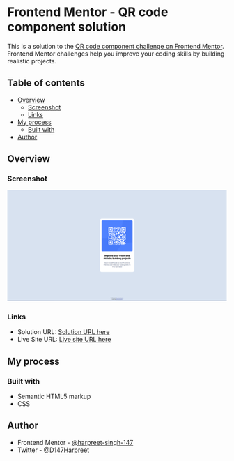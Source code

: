 # Frontend Mentor - QR code component solution

This is a solution to the [QR code component challenge on Frontend Mentor](https://www.frontendmentor.io/challenges/qr-code-component-iux_sIO_H). Frontend Mentor challenges help you improve your coding skills by building realistic projects.

## Table of contents

- [Overview](#overview)
  - [Screenshot](#screenshot)
  - [Links](#links)
- [My process](#my-process)
  - [Built with](#built-with)
- [Author](#author)

## Overview

### Screenshot

![](./images/qr-code-screenshot.png)

### Links

- Solution URL: [Solution URL here](https://www.frontendmentor.io/solutions/qr-code-component-using-html-and-css-B31RtL_tsk)
- Live Site URL: [Live site URL here](https://harpreet-singh-147.github.io/frontend-mentor-qr-code-component/)

## My process

### Built with

- Semantic HTML5 markup
- CSS

## Author

- Frontend Mentor - [@harpreet-singh-147](https://www.frontendmentor.io/profile/harpreet-singh-147)
- Twitter - [@D147Harpreet](https://twitter.com/D147Harpreet)
